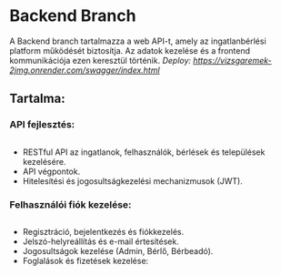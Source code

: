 # Backend Branch
A Backend branch tartalmazza a web API-t, amely az ingatlanbérlési platform működését biztosítja. Az adatok kezelése és a frontend kommunikációja ezen keresztül történik.
*Deploy: https://vizsgaremek-2jmg.onrender.com/swagger/index.html*

## Tartalma:
### API fejlesztés:
##
- RESTful API az ingatlanok, felhasználók, bérlések és települések kezelésére.
- API végpontok.
- Hitelesítési és jogosultságkezelési mechanizmusok (JWT).

  
### Felhasználói fiók kezelése:
##
- Regisztráció, bejelentkezés és fiókkezelés.
- Jelszó-helyreállítás és e-mail értesítések.
- Jogosultságok kezelése (Admin, Bérlő, Bérbeadó).
- Foglalások és fizetések kezelése:
